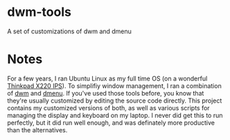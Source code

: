 # dwm-tools
A set of customizations of dwm and dmenu

# Notes

For a few years, I ran Ubuntu Linux as my full time OS (on a wonderful [Thinkpad X220 IPS](http://www.laptopmag.com/reviews/laptops/lenovo-thinkpad-x220)).
To simplifiy window management, I ran a combination of [dwm](http://dwm.suckless.org/) and
[dmenu](http://tools.suckless.org/dmenu/). If you've used those tools before, you know that
they're usually customized by editing the source code directly.  This project contains my
customized versions of both, as well as various scripts for managing the display and keyboard
on my laptop. I never did get this to run perfectly, but it did run well enough, and was definately
more productive than the alternatives.

